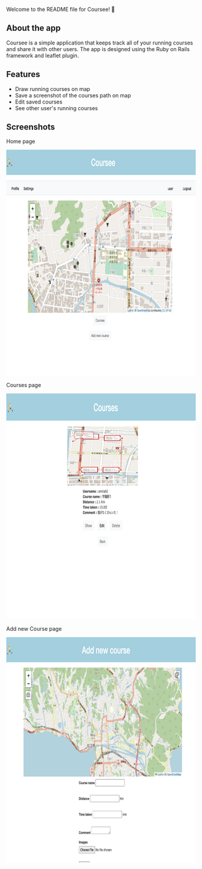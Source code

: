 Welcome to the README file for Coursee! 🏃

## About the app
Coursee is a simple application that keeps track all of your running courses and share it with other users. 
The app is designed using the Ruby on Rails framework and leaflet plugin.

## Features
- Draw running courses on map
- Save a screenshot of the courses path on map
- Edit saved courses
- See other user's running courses

## Screenshots
Home page

<img src="/screenshots/home.png" width="650" height="600">

Courses page

<img src="/screenshots/courses_list.png" width="650" height="600">

Add new Course page

<img src="/screenshots/add_courses.png" width="650" height="600">
